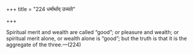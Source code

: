+++
title = "224 धर्मार्थाव् उच्यते"

+++

Spiritual merit and wealth are called “good”; or pleasure and wealth; or spiritual merit alone, or wealth alone is “good”; but the truth is that it is the aggregate of the three.—(224)